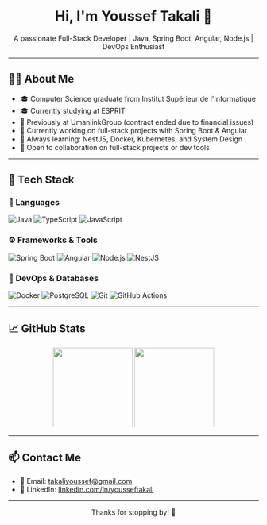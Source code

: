 <h1 align="center">Hi, I'm Youssef Takali 👋</h1>
<p align="center">
  A passionate Full-Stack Developer | Java, Spring Boot, Angular, Node.js | DevOps Enthusiast
</p>

---

## 🧑‍💻 About Me

- 🎓 Computer Science graduate from Institut Supérieur de l'Informatique
- 🎓 Currently studying at ESPRIT
- 💼 Previously at UmanlinkGroup (contract ended due to financial issues)
- 🔭 Currently working on full-stack projects with Spring Boot & Angular
- 🌱 Always learning: NestJS, Docker, Kubernetes, and System Design
- 🤝 Open to collaboration on full-stack projects or dev tools

---

## 💼 Tech Stack

### 🔷 Languages
![Java](https://img.shields.io/badge/Java-ED8B00?style=for-the-badge&logo=openjdk&logoColor=white)
![TypeScript](https://img.shields.io/badge/TypeScript-3178C6?style=for-the-badge&logo=typescript&logoColor=white)
![JavaScript](https://img.shields.io/badge/JavaScript-F7DF1E?style=for-the-badge&logo=javascript&logoColor=black)

### ⚙️ Frameworks & Tools
![Spring Boot](https://img.shields.io/badge/Spring%20Boot-6DB33F?style=for-the-badge&logo=spring-boot&logoColor=white)
![Angular](https://img.shields.io/badge/Angular-DD0031?style=for-the-badge&logo=angular&logoColor=white)
![Node.js](https://img.shields.io/badge/Node.js-339933?style=for-the-badge&logo=node.js&logoColor=white)
![NestJS](https://img.shields.io/badge/NestJS-E0234E?style=for-the-badge&logo=nestjs&logoColor=white)

### 🐳 DevOps & Databases
![Docker](https://img.shields.io/badge/Docker-2496ED?style=for-the-badge&logo=docker&logoColor=white)
![PostgreSQL](https://img.shields.io/badge/PostgreSQL-4169E1?style=for-the-badge&logo=postgresql&logoColor=white)
![Git](https://img.shields.io/badge/Git-F05032?style=for-the-badge&logo=git&logoColor=white)
![GitHub Actions](https://img.shields.io/badge/GitHub%20Actions-2088FF?style=for-the-badge&logo=github-actions&logoColor=white)

---

## 📈 GitHub Stats

<p align="center">
  <img height="160em" src="https://github-readme-stats.vercel.app/api?username=yousseftakali&show_icons=true&theme=dracula" />
  <img height="160em" src="https://github-readme-stats.vercel.app/api/top-langs/?username=yousseftakali&layout=compact&theme=dracula" />
</p>

---

## 📫 Contact Me

- 📧 Email: [takaliyoussef@gmail.com](mailto:takaliyoussef@gmail.com)
- 💼 LinkedIn: [linkedin.com/in/yousseftakali](https://www.linkedin.com/in/yousseftakali)

---

<p align="center">Thanks for stopping by! 🤝</p>
